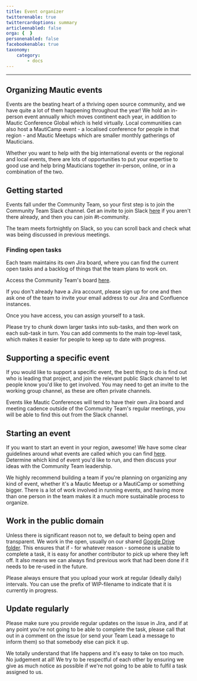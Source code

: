 ```yaml
---
title: Event organizer
twitterenable: true
twittercardoptions: summary
articleenabled: false
orga: {  }
personenabled: false
facebookenable: true
taxonomy:
    category:
        - docs
---
```


---
## Organizing Mautic events

Events are the beating heart of a thriving open source community, and we have quite a lot of them happening throughout the year!  We hold an in-person event annually which moves continent each year, in addition to Mautic Conference Global which is held virtually.  Local communities can also host a MautiCamp event - a localised conference for people in that region - and Mautic Meetups which are smaller monthly gatherings of Mauticians.

Whether you want to help with the big international events or the regional and local events, there are lots of opportunities to put your expertise to good use and help bring Mauticians together in-person, online, or in a combination of the two.

## Getting started

Events fall under the Community Team, so your first step is to join the Community Team Slack channel.  Get an invite to join Slack [here][slack] if you aren't there already, and then you can join #t-community.

The team meets fortnightly on Slack, so you can scroll back and check what was being discussed in previous meetings.

### Finding open tasks

Each team maintains its own Jira board, where you can find the current open tasks and a backlog of things that the team plans to work on.

Access the Community Team's board [here][community-jira].

If you don't already have a Jira account, please sign up for one and then ask one of the team to invite your email address to our Jira and Confluence instances.

Once you have access, you can assign yourself to a task.

Please try to chunk down larger tasks into sub-tasks, and then work on each sub-task in turn. You can add comments to the main top-level task, which makes it easier for people to keep up to date with progress.

## Supporting a specific event

If you would like to support a specific event, the best thing to do is find out who is leading that project, and join the relevant public Slack channel to let people know you'd like to get involved. You may need to get an invite to the working group channel, as these are often private channels.

Events like Mautic Conferences will tend to have their own Jira board and meeting cadence outside of the Community Team's regular meetings, you will be able to find this out from the Slack channel.

## Starting an event

If you want to start an event in your region, awesome!  We have some clear guidelines around what events are called which you can find [here][community-events].  Determine which kind of event you'd like to run, and then discuss your ideas with the Community Team leadership.  

We highly recommend building a team if you're planning on organizing any kind of event, whether it's a Mautic Meetup or a MautiCamp or something bigger.  There is a lot of work involved in running events, and having more than one person in the team makes it a much more sustainable process to organize.

## Work in the public domain

Unless there is significant reason not to, we default to being open and transparent.  We work in the open, usually on our shared [Google Drive folder][gdrive].  This ensures that if - for whatever reason - someone is unable to complete a task, it is easy for another contributor to pick up where they left off.  It also means we can always find previous work that had been done if it needs to be re-used in the future.

Please always ensure that you upload your work at regular (ideally daily) intervals. You can use the prefix of WIP-filename to indicate that it is currently in progress.

## Update regularly

Please make sure you provide regular updates on the issue in Jira, and if at any point you're not going to be able to complete the task, please call that out in a comment on the issue (or send your Team Lead a message to inform them) so that somebody else can pick it up. 

We totally understand that life happens and it's easy to take on too much. No judgement at all! We try to be respectful of each other by ensuring we give as much notice as possible if we're not going to be able to fulfil a task assigned to us.

[community-team]: </community-team>
[slack]: <https://mautic.org/slack>
[community-jira]: <https://mautic.atlassian.net/browse/TCOMM>
[gdrive]: <https://drive.google.com/drive/folders/1OrwJXmDrrlWK3f9nxRuru0YjS7-W-1-e?usp=sharing>
[community-events]: </community-team/meetup-guidelines>